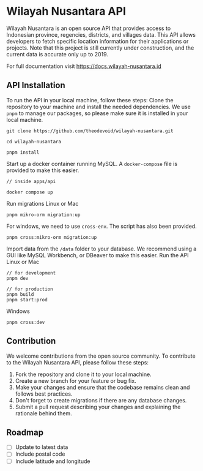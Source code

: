# Wilayah Nusantara API
Wilayah Nusantara is an open source API that provides access to Indonesian province, regencies, districts, and villages data. This API allows developers to fetch specific location information for their applications or projects. Note that this project is still currently under construction, and the current data is accurate only up to 2019. 

For full documentation visit https://docs.wilayah-nusantara.id

## API Installation
To run the API in your local machine, follow these steps:
Clone the repository to your machine and install the needed dependencies. We use `pnpm` to manage our packages, so please make sure it is installed in your local machine.
```
git clone https://github.com/theodevoid/wilayah-nusantara.git

cd wilayah-nusantara

pnpm install
```
Start up a docker container running MySQL. A `docker-compose` file is provided to make this easier.
```
// inside apps/api

docker compose up
```
Run migrations
Linux or Mac
```
pnpm mikro-orm migration:up
```

For windows, we need to use `cross-env`. The script has also been provided.
```
pnpm cross:mikro-orm migration:up
```
Import data from the `/data` folder to your database. We recommend using a GUI like MySQL Workbench, or DBeaver to make this easier.
Run the API
Linux or Mac
```
// for development
pnpm dev

// for production
pnpm build
pnpm start:prod
```
Windows
```
pnpm cross:dev
```

## Contribution
We welcome contributions from the open source community. To contribute to the Wilayah Nusantara API, please follow these steps:

1. Fork the repository and clone it to your local machine.
2. Create a new branch for your feature or bug fix.
3. Make your changes and ensure that the codebase remains clean and follows best practices.
4. Don't forget to create migrations if there are any database changes.
5. Submit a pull request describing your changes and explaining the rationale behind them.

## Roadmap
- [ ] Update to latest data
- [ ] Include postal code
- [ ] Include latitude and longitude
